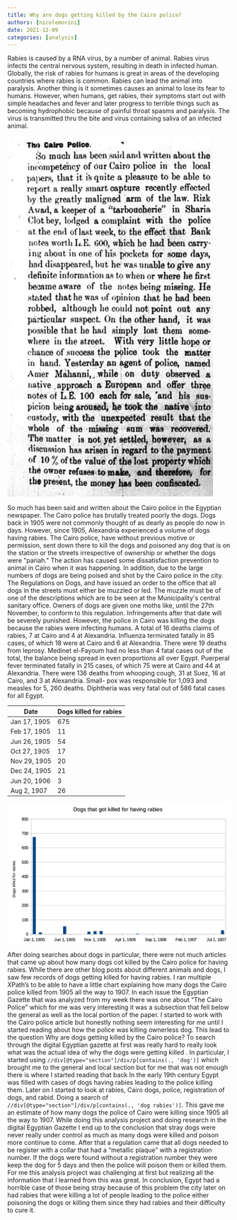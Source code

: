 ```yaml
---
title: Why are dogs getting killed by the Cairo police?
authors: [nicolemorini]
date: 2021-12-09
categories: [analysis]
---
```


Rabies is caused by a RNA virus, by a number of animal. Rabies virus infects the central nervous system, resulting in death in infected human. Globally, the risk of rabies for humans is great in areas of the developing countries where rabies is common. Rabies can lead the animal into paralysis. Another thing is it sometimes causes an animal to lose its fear to humans. However, when humans, get rabies, their symptoms start out with simple headaches and fever and later progress to terrible things such as becoming hydrophobic because of painful throat spasms and paralysis. The virus is transmitted thru the bite and virus containing saliva of an infected animal. 

![cairo police](morini-1.jpg)

So much has been said and written about the Cairo police in the Egyptian newspaper. The Cairo police has brutally treated poorly the dogs. Dogs back in 1905 were not commonly thought of as dearly as people do now in days. However, since 1905, Alexandria experienced a volume of dogs having rabies. The Cairo police, have without previous motive or permission, sent down there to kill the dogs and poisoned any dog that is on the station or the streets irrespective of ownership or whether the dogs were "pariah." The action has caused some dissatisfaction prevention to animal in Cairo when it was happening. In addition,  due to the large numbers of dogs are being poised and shot by the Cairo police in the city. The Regulations on Dogs, and have issued an order to the office that all dogs in the streets must either be muzzled or led. The muzzle must be of one of the descriptions which are to be seen at the Municipality's central sanitary office. Owners of dogs are given one moths like, until the 27th November, to conform to this regulation. Infringements after that date will be severely punished. However, the police in Cairo was killing the dogs because the rabies were infecting humans. A total of 16 deaths claims of rabies, 7 at Cairo and 4 at Alexandria. Influenza terminated fatally in 85 cases, of which 18 were at Cairo and 6 at Alexandria. There were 19 deaths from leprosy. Medinet el-Fayoum had no less than 4 fatal cases out of the total, the balance being spread in even proportions all over Egypt. Puerperal fever terminated fatally in 215 cases, of which 75 were at Cairo and 44 at Alexandria. There were 136 deaths from whooping cough, 31 at Suez, 16 at Cairo, and 3 at Alexandria. Small- pox  was responsible for 1,093 and measles for 5, 260 deaths. Diphtheria was very fatal out of 586 fatal cases for all Egypt. 

| Date         | Dogs killed for rabies |
| ------------ | ---------------------- |
| Jan 17, 1905 | 675                    |
| Feb 17, 1905 | 11                     |
| Jun 26, 1905 | 54                     |
| Oct 27, 1905 | 17                     |
| Nov 29, 1905 | 20                     |
| Dec 24, 1905 | 21                     |
| Jun 20, 1906 | 3                      |
| Aug 2, 1907  | 26                     |

![rabies](morini-2.png)

After doing searches about dogs in particular, there were not much articles that came up about how many dogs cot killed by the Cairo police for having rabies. While there are other blog posts about different animals and dogs, I saw few records of dogs getting killed for having rabies. I ran multiple XPath’s to be able to have a little chart explaining how many dogs the Cairo police killed from 1905 all the way to 1907. In each issue the Egyptian Gazette that was analyzed from my week there was one about “The Cairo Police” which for me was very interesting it was a subsection that fell below the general as well as the local portion of the paper. I started to work with the Cairo police article but honestly nothing seem interesting for me until I started reading about how the police was killing ownerless dog. This lead to the question Why are dogs getting killed by the Cairo police? To search through the digital Egyptian gazette at first was really hard to really look what was the actual idea of why the dogs were getting killed . In particular, I started using `//div[@type="section"]/div/p[contains(., 'dog')]` which brought me to the general and local section but for me that was not enough there is where I started reading that back In the early 19th century Egypt was filled with cases of dogs having rabies leading to the police killing them. Later on I started to look at rabies, Cairo dogs, police, registration of dogs, and rabid. Doing a search of `//div[@type="section"]/div/p[contains(., 'dog rabies')]`. This gave me an estimate of how many dogs the police of Cairo were killing since 1905 all the way to 1907. While doing this analysis project and doing research in the digital Egyptian Gazette I end up to the conclusion that stray dogs were never really under control as much as many dogs were killed and poison more continue to come. After that a regulation came that all dogs needed to be register with a collar that had a “metallic plaque” with a registration number. If the dogs were found without a registration number they were keep the dog for 5 days and then the police will poison them or killed them. For me this analysis project was challenging at first but realizing all the information that I learned from this was great. In conclusion, Egypt had a horrible case of those being stray because of this problem the city later on had rabies that were killing a lot of people leading to the police either poisoning the dogs or killing them since they had rabies and their difficulty to cure it. 